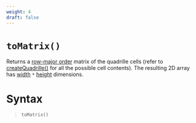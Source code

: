 ```yaml
---
weight: 4
draft: false
---
```


# `toMatrix()`

Returns a [row-major order](https://en.wikipedia.org/wiki/Row-_and_column-major_order) matrix of the quadrille cells (refer to [createQuadrille()](/docs/p5-fx/create_quadrille) for all the possible cell contents). The resulting 2D array has [width](/docs/props#width) `*` [height](/docs/props#height) dimensions.

# Syntax

> `toMatrix()`